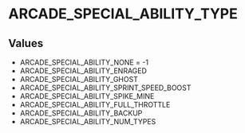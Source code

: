 # ARCADE_SPECIAL_ABILITY_TYPE

## Values
* ARCADE_SPECIAL_ABILITY_NONE = -1
* ARCADE_SPECIAL_ABILITY_ENRAGED
* ARCADE_SPECIAL_ABILITY_GHOST
* ARCADE_SPECIAL_ABILITY_SPRINT_SPEED_BOOST
* ARCADE_SPECIAL_ABILITY_SPIKE_MINE
* ARCADE_SPECIAL_ABILITY_FULL_THROTTLE
* ARCADE_SPECIAL_ABILITY_BACKUP
* ARCADE_SPECIAL_ABILITY_NUM_TYPES